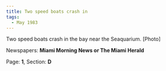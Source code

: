 ```yaml
---  
title: Two speed boats crash in  
tags:  
  - May 1983  
---  
```

  
Two speed boats crash in the bay near the Seaquarium. [Photo]  
  
Newspapers: **Miami Morning News or The Miami Herald**  
  
Page: **1**, Section: **D** 
